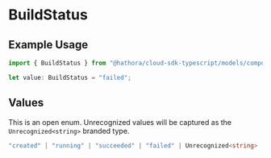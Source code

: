 # BuildStatus

## Example Usage

```typescript
import { BuildStatus } from "@hathora/cloud-sdk-typescript/models/components";

let value: BuildStatus = "failed";
```

## Values

This is an open enum. Unrecognized values will be captured as the `Unrecognized<string>` branded type.

```typescript
"created" | "running" | "succeeded" | "failed" | Unrecognized<string>
```